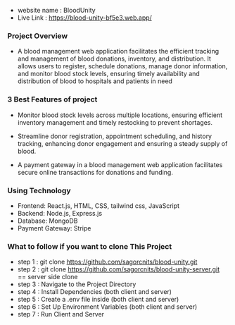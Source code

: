 - website name : BloodUnity
- Live Link : https://blood-unity-bf5e3.web.app/

### Project Overview

- A blood management web application facilitates the efficient tracking and management of blood donations, inventory, and distribution. It allows users to register, schedule donations, manage donor information, and monitor blood stock levels, ensuring timely availability and distribution of blood to hospitals and patients in need

### 3 Best Features of project

- Monitor blood stock levels across multiple locations, ensuring efficient inventory management and timely restocking to prevent shortages.

- Streamline donor registration, appointment scheduling, and history tracking, enhancing donor engagement and ensuring a steady supply of blood.

- A payment gateway in a blood management web application facilitates secure online transactions for donations and funding.

### Using Technology

- Frontend: React.js, HTML, CSS, tailwind css, JavaScript
- Backend: Node.js, Express.js
- Database: MongoDB
- Payment Gateway: Stripe

### What to follow if you want to clone This Project

- step 1 : git clone https://github.com/sagorcnits/blood-unity.git
- step 2 : git clone https://github.com/sagorcnits/blood-unity-server.git == server side clone
- step 3 : Navigate to the Project Directory
- step 4 : Install Dependencies (both client and server)
- step 5 : Create a .env file inside (both client and server)
- step 6 : Set Up Environment Variables (both client and server)
- step 7 : Run Client and Server
